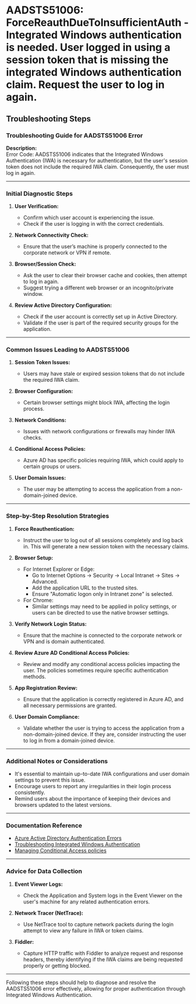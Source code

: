 
# AADSTS51006: ForceReauthDueToInsufficientAuth - Integrated Windows authentication is needed. User logged in using a session token that is missing the integrated Windows authentication claim. Request the user to log in again.


## Troubleshooting Steps
### Troubleshooting Guide for AADSTS51006 Error

**Description:**  
Error Code: AADSTS51006 indicates that the Integrated Windows Authentication (IWA) is necessary for authentication, but the user's session token does not include the required IWA claim. Consequently, the user must log in again.

---

### Initial Diagnostic Steps

1. **User Verification:**
   - Confirm which user account is experiencing the issue.
   - Check if the user is logging in with the correct credentials.

2. **Network Connectivity Check:**
   - Ensure that the user’s machine is properly connected to the corporate network or VPN if remote.

3. **Browser/Session Check:**
   - Ask the user to clear their browser cache and cookies, then attempt to log in again. 
   - Suggest trying a different web browser or an incognito/private window.

4. **Review Active Directory Configuration:**
   - Check if the user account is correctly set up in Active Directory.
   - Validate if the user is part of the required security groups for the application.

---

### Common Issues Leading to AADSTS51006

1. **Session Token Issues:**
   - Users may have stale or expired session tokens that do not include the required IWA claim.

2. **Browser Configuration:**
   - Certain browser settings might block IWA, affecting the login process.

3. **Network Conditions:**
   - Issues with network configurations or firewalls may hinder IWA checks.

4. **Conditional Access Policies:**
   - Azure AD has specific policies requiring IWA, which could apply to certain groups or users.

5. **User Domain Issues:**
   - The user may be attempting to access the application from a non-domain-joined device.

---

### Step-by-Step Resolution Strategies

1. **Force Reauthentication:**
   - Instruct the user to log out of all sessions completely and log back in. This will generate a new session token with the necessary claims.

2. **Browser Setup:**
   - For Internet Explorer or Edge:
     - Go to Internet Options -> Security -> Local Intranet -> Sites -> Advanced.
     - Add the application URL to the trusted sites.
     - Ensure "Automatic logon only in Intranet zone" is selected.
   - For Chrome:
     - Similar settings may need to be applied in policy settings, or users can be directed to use the native browser settings.

3. **Verify Network Login Status:**
   - Ensure that the machine is connected to the corporate network or VPN and is domain authenticated.

4. **Review Azure AD Conditional Access Policies:**
   - Review and modify any conditional access policies impacting the user. The policies sometimes require specific authentication methods.

5. **App Registration Review:**
   - Ensure that the application is correctly registered in Azure AD, and all necessary permissions are granted.

6. **User Domain Compliance:**
   - Validate whether the user is trying to access the application from a non-domain-joined device. If they are, consider instructing the user to log in from a domain-joined device.

---

### Additional Notes or Considerations

- It's essential to maintain up-to-date IWA configurations and user domain settings to prevent this issue.
- Encourage users to report any irregularities in their login process consistently.
- Remind users about the importance of keeping their devices and browsers updated to the latest versions.

---

### Documentation Reference

- [Azure Active Directory Authentication Errors](https://docs.microsoft.com/en-us/azure/active-directory/develop/authentication-scenarios)
- [Troubleshooting Integrated Windows Authentication](https://docs.microsoft.com/en-us/azure/active-directory/hybrid/tshoot-authentication-iwa)
- [Managing Conditional Access policies](https://docs.microsoft.com/en-us/azure/active-directory/conditional-access/overview)

---

### Advice for Data Collection

1. **Event Viewer Logs:**
   - Check the Application and System logs in the Event Viewer on the user's machine for any related authentication errors.

2. **Network Tracer (NetTrace):**
   - Use NetTrace tool to capture network packets during the login attempt to view any failure in IWA or token claims.

3. **Fiddler:**
   - Capture HTTP traffic with Fiddler to analyze request and response headers, thereby identifying if the IWA claims are being requested properly or getting blocked.

---

Following these steps should help to diagnose and resolve the AADSTS51006 error effectively, allowing for proper authentication through Integrated Windows Authentication.
